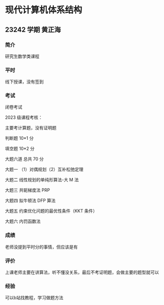 # 现代计算机体系结构

## 23242 学期 黄正海

### 简介

研究生数学类课程

### 平时

线下授课，没有签到

### 考试

闭卷考试

2023 级课程考核：

主要考计算题，没有证明题

判断题 10*1 分

填空题 10*2 分

大题六道 总共 70 分

大题一 （1）对偶规划（2）互补松弛定理

大题二 线性规划的单纯形算法-大 M 法

大题三 共轭梯度法 PRP

大题四 拟牛顿法 DFP 算法

大题五 约束优化问题的最优性条件（KKT 条件）

大题六 内罚函数法

### 成绩

老师没提到平时分的事情，但应该是有

### 评价

上课老师主要在讲算法，听不懂没关系，最后不考证明题，会做主要的题型就可以

### 经验

可以b站找教程，学习做题方法
